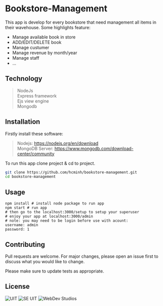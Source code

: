 # Bookstore-Management

This app is develop for every bookstore that need management all items in their wavehouse. Some highlights feature:

- Manage available book in store
- ADD/EDIT/DELETE book
- Manage custumer
- Manage revenue by month/year
- Manage staff
- ...
## Technology
> NodeJs  
> Express framework  
> Ejs view engine  
> Mongodb  
## Installation

Firstly install these software: 

> Nodejs: https://nodejs.org/en/download                               
> MongoDB Server: https://www.mongodb.com/download-center/community

To run this app clone project & cd to project.

```bash
git clone https://github.com/hcminh/bookstore-management.git
cd bookstore-management
```

## Usage

```nodejs
npm install # install node package to run app
npm start # run app
# then go to the localhost:3000/setup to setup your superuser
# enjoy your app at localhost:3000/admin
# note: you may need to be login before use with acount:
username: admin
password: 1
```

## Contributing
Pull requests are welcome. For major changes, please open an issue first to discuss what you would like to change.

Please make sure to update tests as appropriate.

## License
![UIT](https://www.uit.edu.vn/sites/vi/files/banner.png)
![SE UIT](http://cnpm.uit.edu.vn/templates/mimety/images/logo.png)
![WebDev Studios](https://webdevstudios.org/wp-content/uploads/2019/01/webdevicon-XoaPhong_SatLe.png)
